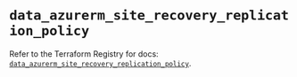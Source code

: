 # `data_azurerm_site_recovery_replication_policy`

Refer to the Terraform Registry for docs: [`data_azurerm_site_recovery_replication_policy`](https://registry.terraform.io/providers/hashicorp/azurerm/4.26.0/docs/data-sources/site_recovery_replication_policy).
